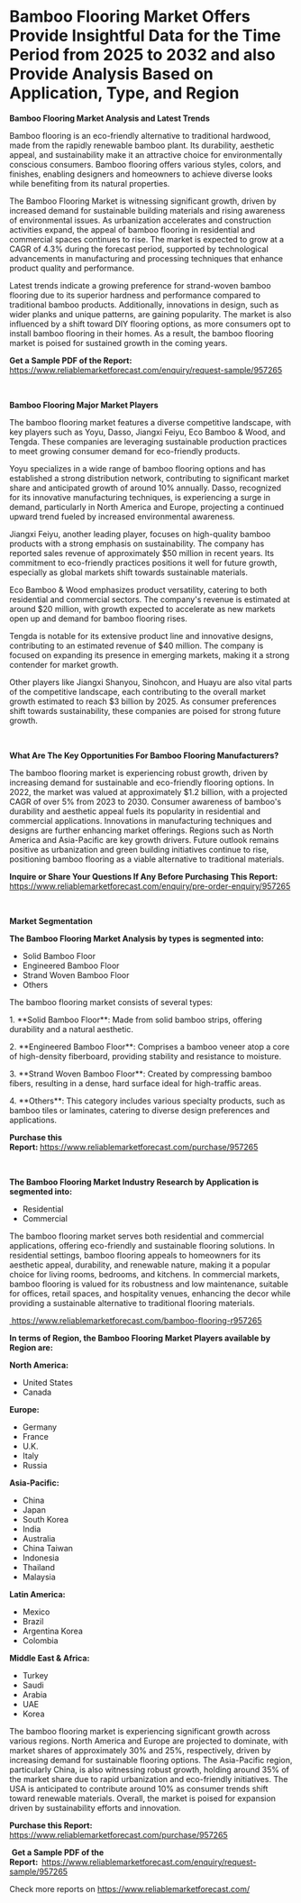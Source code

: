 <p><h1>Bamboo Flooring Market Offers Provide Insightful Data for the Time Period from 2025 to 2032 and also Provide Analysis Based on Application, Type, and Region</h1></p><p><strong>Bamboo Flooring Market Analysis and Latest Trends</strong></p>
<p><p>Bamboo flooring is an eco-friendly alternative to traditional hardwood, made from the rapidly renewable bamboo plant. Its durability, aesthetic appeal, and sustainability make it an attractive choice for environmentally conscious consumers. Bamboo flooring offers various styles, colors, and finishes, enabling designers and homeowners to achieve diverse looks while benefiting from its natural properties.</p><p>The Bamboo Flooring Market is witnessing significant growth, driven by increased demand for sustainable building materials and rising awareness of environmental issues. As urbanization accelerates and construction activities expand, the appeal of bamboo flooring in residential and commercial spaces continues to rise. The market is expected to grow at a CAGR of 4.3% during the forecast period, supported by technological advancements in manufacturing and processing techniques that enhance product quality and performance.</p><p>Latest trends indicate a growing preference for strand-woven bamboo flooring due to its superior hardness and performance compared to traditional bamboo products. Additionally, innovations in design, such as wider planks and unique patterns, are gaining popularity. The market is also influenced by a shift toward DIY flooring options, as more consumers opt to install bamboo flooring in their homes. As a result, the bamboo flooring market is poised for sustained growth in the coming years.</p></p>
<p><strong>Get a Sample PDF of the Report:&nbsp;</strong> <a href="https://www.reliablemarketforecast.com/enquiry/request-sample/957265?utm_campaign=2111&utm_medium=2&utm_source=Github&utm_content=ia&utm_term=07022025&utm_id=bamboo-flooring">https://www.reliablemarketforecast.com/enquiry/request-sample/957265</a></p>
<p>&nbsp;</p>
<p><strong>Bamboo Flooring Major Market Players</strong></p>
<p><p>The bamboo flooring market features a diverse competitive landscape, with key players such as Yoyu, Dasso, Jiangxi Feiyu, Eco Bamboo & Wood, and Tengda. These companies are leveraging sustainable production practices to meet growing consumer demand for eco-friendly products.</p><p>Yoyu specializes in a wide range of bamboo flooring options and has established a strong distribution network, contributing to significant market share and anticipated growth of around 10% annually. Dasso, recognized for its innovative manufacturing techniques, is experiencing a surge in demand, particularly in North America and Europe, projecting a continued upward trend fueled by increased environmental awareness.</p><p>Jiangxi Feiyu, another leading player, focuses on high-quality bamboo products with a strong emphasis on sustainability. The company has reported sales revenue of approximately $50 million in recent years. Its commitment to eco-friendly practices positions it well for future growth, especially as global markets shift towards sustainable materials.</p><p>Eco Bamboo & Wood emphasizes product versatility, catering to both residential and commercial sectors. The company's revenue is estimated at around $20 million, with growth expected to accelerate as new markets open up and demand for bamboo flooring rises.</p><p>Tengda is notable for its extensive product line and innovative designs, contributing to an estimated revenue of $40 million. The company is focused on expanding its presence in emerging markets, making it a strong contender for market growth.</p><p>Other players like Jiangxi Shanyou, Sinohcon, and Huayu are also vital parts of the competitive landscape, each contributing to the overall market growth estimated to reach $3 billion by 2025. As consumer preferences shift towards sustainability, these companies are poised for strong future growth.</p></p>
<p>&nbsp;</p>
<p><strong>What Are The Key Opportunities For Bamboo Flooring Manufacturers?</strong></p>
<p><p>The bamboo flooring market is experiencing robust growth, driven by increasing demand for sustainable and eco-friendly flooring options. In 2022, the market was valued at approximately $1.2 billion, with a projected CAGR of over 5% from 2023 to 2030. Consumer awareness of bamboo's durability and aesthetic appeal fuels its popularity in residential and commercial applications. Innovations in manufacturing techniques and designs are further enhancing market offerings. Regions such as North America and Asia-Pacific are key growth drivers. Future outlook remains positive as urbanization and green building initiatives continue to rise, positioning bamboo flooring as a viable alternative to traditional materials.</p></p>
<p><strong>Inquire or Share Your Questions If Any Before Purchasing This Report:</strong> <a href="https://www.reliablemarketforecast.com/enquiry/pre-order-enquiry/957265?utm_campaign=2111&utm_medium=2&utm_source=Github&utm_content=ia&utm_term=07022025&utm_id=bamboo-flooring">https://www.reliablemarketforecast.com/enquiry/pre-order-enquiry/957265</a></p>
<p>&nbsp;</p>
<p><strong>Market Segmentation</strong></p>
<p><strong>The Bamboo Flooring Market Analysis by types is segmented into:</strong></p>
<p><ul><li>Solid Bamboo Floor</li><li>Engineered Bamboo Floor</li><li>Strand Woven Bamboo Floor</li><li>Others</li></ul></p>
<p><p>The bamboo flooring market consists of several types: </p><p>1. **Solid Bamboo Floor**: Made from solid bamboo strips, offering durability and a natural aesthetic.</p><p>2. **Engineered Bamboo Floor**: Comprises a bamboo veneer atop a core of high-density fiberboard, providing stability and resistance to moisture.</p><p>3. **Strand Woven Bamboo Floor**: Created by compressing bamboo fibers, resulting in a dense, hard surface ideal for high-traffic areas.</p><p>4. **Others**: This category includes various specialty products, such as bamboo tiles or laminates, catering to diverse design preferences and applications.</p></p>
<p><strong>Purchase this Report:&nbsp;</strong><a href="https://www.reliablemarketforecast.com/purchase/957265?utm_campaign=2111&utm_medium=2&utm_source=Github&utm_content=ia&utm_term=07022025&utm_id=bamboo-flooring">https://www.reliablemarketforecast.com/purchase/957265</a></p>
<p>&nbsp;</p>
<p><strong>The Bamboo Flooring Market Industry Research by Application is segmented into:</strong></p>
<p><ul><li>Residential</li><li>Commercial</li></ul></p>
<p><p>The bamboo flooring market serves both residential and commercial applications, offering eco-friendly and sustainable flooring solutions. In residential settings, bamboo flooring appeals to homeowners for its aesthetic appeal, durability, and renewable nature, making it a popular choice for living rooms, bedrooms, and kitchens. In commercial markets, bamboo flooring is valued for its robustness and low maintenance, suitable for offices, retail spaces, and hospitality venues, enhancing the decor while providing a sustainable alternative to traditional flooring materials.</p></p>
<p><a href="https://www.reliablemarketforecast.com/bamboo-flooring-r957265?utm_campaign=2111&utm_medium=2&utm_source=Github&utm_content=ia&utm_term=07022025&utm_id=bamboo-flooring">&nbsp;https://www.reliablemarketforecast.com/bamboo-flooring-r957265</a></p>
<p><strong>In terms of Region, the Bamboo Flooring Market Players available by Region are:</strong></p>
<p>
    <p> <strong> North America: </strong>
        <ul>
            <li>United States</li>
            <li>Canada</li>
        </ul>
        </p> 
    <p> <strong> Europe: </strong>
        <ul>
            <li>Germany</li>
            <li>France</li>
            <li>U.K.</li>
            <li>Italy</li>
            <li>Russia</li>
        </ul>
        </p> 
    <p> <strong> Asia-Pacific: </strong>
        <ul>
            <li>China</li>
            <li>Japan</li>
            <li>South Korea</li>
            <li>India</li>
            <li>Australia</li>
            <li>China Taiwan</li>
            <li>Indonesia</li>
            <li>Thailand</li>
            <li>Malaysia</li>
        </ul>
        </p> 
    <p> <strong> Latin America: </strong>
        <ul>
            <li>Mexico</li>
            <li>Brazil</li>
            <li>Argentina Korea</li>
            <li>Colombia</li>
        </ul>
        </p> 
    <p> <strong> Middle East & Africa: </strong>
        <ul>
            <li>Turkey</li>
            <li>Saudi</li>
            <li>Arabia</li>
            <li>UAE</li>
            <li>Korea</li>
        </ul>
    </p>
    </p>
<p><p>The bamboo flooring market is experiencing significant growth across various regions. North America and Europe are projected to dominate, with market shares of approximately 30% and 25%, respectively, driven by increasing demand for sustainable flooring options. The Asia-Pacific region, particularly China, is also witnessing robust growth, holding around 35% of the market share due to rapid urbanization and eco-friendly initiatives. The USA is anticipated to contribute around 10% as consumer trends shift toward renewable materials. Overall, the market is poised for expansion driven by sustainability efforts and innovation.</p></p>
<p><strong>Purchase this Report: </strong><a href="https://www.reliablemarketforecast.com/purchase/957265?utm_campaign=2111&utm_medium=2&utm_source=Github&utm_content=ia&utm_term=07022025&utm_id=bamboo-flooring">https://www.reliablemarketforecast.com/purchase/957265</a></p>
<p>&nbsp;<strong>Get a Sample PDF of the Report:&nbsp;&nbsp;</strong><a href="https://www.reliablemarketforecast.com/enquiry/request-sample/957265?utm_campaign=2111&utm_medium=2&utm_source=Github&utm_content=ia&utm_term=07022025&utm_id=bamboo-flooring">https://www.reliablemarketforecast.com/enquiry/request-sample/957265</a></p>
<p><strong></strong></p>
<p>Check more reports on <a href="https://www.reliablemarketforecast.com/?utm_campaign=2111&utm_medium=2&utm_source=Github&utm_content=ia&utm_term=07022025&utm_id=bamboo-flooring">https://www.reliablemarketforecast.com/</a></p>